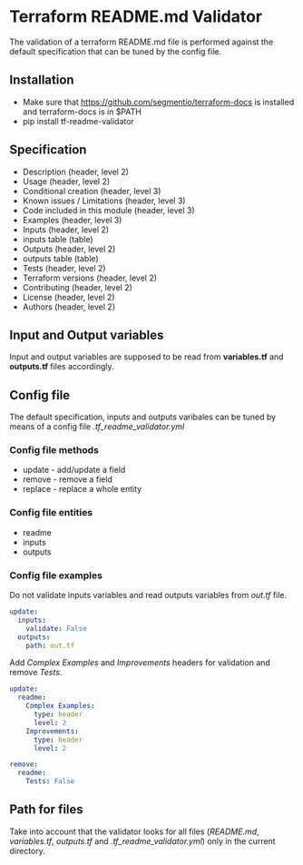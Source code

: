 # Terraform README.md Validator

The validation of a terraform README.md file is performed against the default specification that can be tuned by the config file.

## Installation

* Make sure that https://github.com/segmentio/terraform-docs is installed and terraform-docs is in $PATH
* pip install tf-readme-validator

## Specification

* Description (header, level 2)
* Usage (header, level 2)
* Conditional creation (header, level 3)
* Known issues / Limitations (header, level 3)
* Code included in this module (header, level 3)
* Examples (header, level 3)
* Inputs (header, level 2)
* inputs table (table)
* Outputs (header, level 2)
* outputs table (table)
* Tests (header, level 2)
* Terraform versions (header, level 2)
* Contributing (header, level 2)
* License (header, level 2)
* Authors (header, level 2)

## Input and Output variables

Input and output variables are supposed to be read from **variables.tf** and **outputs.tf** files accordingly.

## Config file

The default specification, inputs and outputs varibales can be tuned by means of a config file *.tf_readme_validator.yml*

### Config file methods

* update - add/update a field
* remove - remove a field
* replace - replace a whole entity

### Config file entities

* readme
* inputs
* outputs

### Config file examples

Do not validate inputs variables and read outputs variables from _out.tf_ file.

```yaml
update:
  inputs:
    validate: False
  outputs:
    path: out.tf
```

Add _Complex Examples_ and _Improvements_ headers for validation and remove _Tests_.

```yaml
update:
  readme:
    Complex Examples:
      type: header
      level: 2
    Improvements:
      type: header
      level: 2

remove:
  readme:
    Tests: False
```

## Path for files

Take into account that the validator looks for all files (*README.md*, *variables.tf*, *outputs.tf* and *.tf_readme_validator.yml*) only in the current directory.
